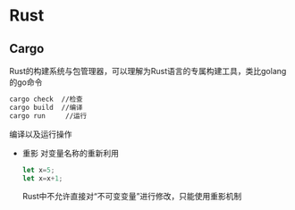 # Rust

## Cargo
  Rust的构建系统与包管理器，可以理解为Rust语言的专属构建工具，类比golang的go命令  
  ``` sh
  cargo check  //检查
  cargo build  //编译
  cargo run     //运行
  ```
  编译以及运行操作
  + 重影
     对变量名称的重新利用
     ```rust
     let x=5;
     let x=x+1;
     ```
     Rust中不允许直接对“不可变变量”进行修改，只能使用重影机制
